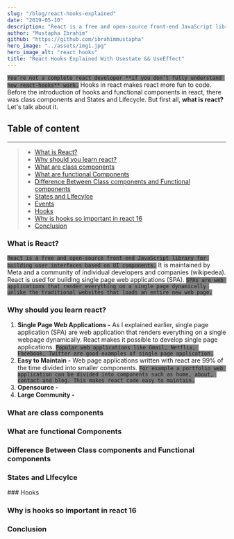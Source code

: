 ```yaml
---
slug: "/blog/react-hooks-explained"
date: "2019-05-10"
description: "React is a free and open-source front-end JavaScript library for building user interfaces based on UI components. It is maintained by Meta and a community of individual developers and companies"
author: "Mustapha Ibrahim"
github: "https://github.com/ibrahimmustapha"
hero_image: "../assets/img1.jpg"
hero_image_alt: "react hooks"
title: "React Hooks Explained With Usestate && UseEffect"
---
```


``You’re not a complete react developer **if you don’t fully understand how react-hooks** work.`` Hooks in react makes react more fun to code. Before the introduction of hooks and functional components in react, there was class components and States and Lifecycle. But first all, **what is react?** Let's talk about it.

## Table of content
---
> - [What is React?](#header1)
> - [Why should you learn react? ](#header2) 
> - [What are class components](#header3) 
> - [What are functional Components](#header4)
> - [Difference Between Class components and Functional components](#header5)
> - [States and LIfecylce](#header6)
> - [Events](#header7)
> - [Hooks](#header8)
> - [Why is hooks so important in react 16](#header9)
> - [Conclusion](#header10)

### What is React?
``React is a free and open-source front-end JavaScript library for building user interfaces based on UI components.`` It is maintained by Meta and a community of individual developers and companies (wikipedea). React is used for building single page web applications (SPA). ``SPAs are web applications that render everything on a single page dynamically unlike the traditional websites that loads an entire new web page.``

### Why should you learn react?
1. **Single Page Web Applications -** As I explained earlier, single page application (SPA) are web application that renders everything on a single webpage dynamically. React makes it possible to develop single page applications. ``Popular web applications like Gmail, Netflix, Facebook, Twitter are good examples of single page application.``
2. **Easy to Maintain -** Web page applications written with react are 99% of the time divided into smaller components. ``For example a portfolio web application can be divided into components such as home, about, contact and blog. This makes react code easy to maintain.``
3. **Opensource -** 
4. **Large Community -**

### What are class components

### What are functional Components

### Difference Between Class components and Functional components

### States and LIfecylce
<div id='header1'/>
### Hooks

### Why is hooks so important in react 16

### Conclusion

<style>
    code {
        background-color: grey;
    }
</style>